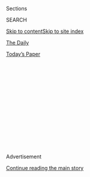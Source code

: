 <div id="app">

<div>

<div>

<div>

<div class="NYTAppHideMasthead css-1q2w90k e1suatyy0">

<div class="section css-ui9rw0 e1suatyy2">

<div class="css-eph4ug er09x8g0">

<div class="css-6n7j50">

</div>

<span class="css-1dv1kvn">Sections</span>

<div class="css-10488qs">

<span class="css-1dv1kvn">SEARCH</span>

</div>

[Skip to content](#site-content)[Skip to site index](#site-index)

</div>

<div id="masthead-section-label" class="css-1wr3we4 eaxe0e00">

[The
Daily](https://www.nytimes3xbfgragh.onion/podcasts/the-daily)

</div>

<div class="css-10698na e1huz5gh0">

</div>

</div>

<div id="masthead-bar-one" class="section hasLinks css-15hmgas e1csuq9d3">

<div class="css-uqyvli e1csuq9d0">

</div>

<div class="css-1uqjmks e1csuq9d1">

</div>

<div class="css-9e9ivx">

[](https://myaccount.nytimes3xbfgragh.onion/auth/login?response_type=cookie&client_id=vi)

</div>

<div class="css-1bvtpon e1csuq9d2">

[Today’s
Paper](https://www.nytimes3xbfgragh.onion/section/todayspaper)

</div>

</div>

</div>

</div>

<div data-aria-hidden="false">

<div id="site-content" data-role="main">

<div>

<div class="css-1aor85t" style="opacity:0.000000001;z-index:-1;visibility:hidden">

<div class="css-1hqnpie">

<div class="css-epjblv">

<span class="css-17xtcya">[The
Daily](/podcasts/the-daily)</span><span class="css-x15j1o">|</span><span class="css-fwqvlz">The
Mistakes New York
Made</span>

</div>

<div class="css-k008qs">

<div class="css-1iwv8en">

<span class="css-18z7m18"></span>

<div>

</div>

</div>

<span class="css-1n6z4y">https://nyti.ms/32ZNeK2</span>

<div class="css-1705lsu">

<div class="css-4xjgmj">

<div class="css-4skfbu" data-role="toolbar" data-aria-label="Social Media Share buttons, Save button, and Comments Panel with current comment count" data-testid="share-tools">

  - 
  - 
  - 
  - 
    
    <div class="css-6n7j50">
    
    </div>

  - 
  - 

</div>

</div>

</div>

</div>

</div>

</div>

<div id="NYT_TOP_BANNER_REGION" class="css-13pd83m">

</div>

<div id="top-wrapper" class="css-1sy8kpn">

<div id="top-slug" class="css-l9onyx">

Advertisement

</div>

[Continue reading the main
story](#after-top)

<div class="ad top-wrapper" style="text-align:center;height:100%;display:block;min-height:250px">

<div id="top" class="place-ad" data-position="top" data-size-key="top">

</div>

</div>

<div id="after-top">

</div>

</div>

<div>

<div class="css-1g7y0i5 e1drnplw0">

<div class="css-1ceswkc e1drnplw1">

</div>

<div class="css-f2fzwx e1drnplw2">

<div data-aria-labelledby="modal-title" data-role="region">

<div id="modal-title" class="css-mln36k">

transcript

</div>

<div class="css-pbq7ev">

</div>

<span>Back to The
Daily</span>

<div class="css-f6lhej">

<div class="css-1ialerq">

<div class="css-1701swk">

bars

</div>

<div>

<div class="css-1t7yl1y">

0:00/33:28

</div>

<div class="css-og85jy">

\-33:28

</div>

</div>

</div>

</div>

<div class="css-15fbio0">

<div class="css-1p4nyns">

transcript

## The Mistakes New York Made

### Hosted by Michael Barbaro, produced by Neena Pathak, Austin Mitchell and Andy Mills, and edited by Lisa Chow and Lisa Tobin

#### An investigation into hospitals during the peak of the city’s coronavirus outbreak exposed significant disparities in health care.

Monday, July 27th, 2020

</div>

  - michael barbaro  
    From The New York Times, I’m Michael Barbaro. This is “The Daily.”

  - \[music\]  
    Today: A Times investigation finds that surviving the coronavirus in
    New York had a lot to do with which hospital a person went to. My
    colleague, investigative reporter Brian Rosenthal, on inequality and
    the pandemic. It’s Monday, July 27.

  - archived recording (andrew cuomo)  
    Thank you for being here today. This is an amazing accomplishment.
    
    Strategy, plan of action all along. Step one: flatten the curve.
    Step two: increase hospital capacity.
    
    That’s what this is all about — not overwhelming hospital capacity
    and, at the same time, increasing the hospital capacity that we
    have. So if it does exceed those numbers, which it will in most
    probability, that we have the additional capacity to deal with it.

michael barbaro

Brian, you have been part of a team investigating how the coronavirus
was handled in New York City. And I’m curious why you undertook this
project. My sense is that New York has done a fairly solid job
flattening the curve over the past few months. So what was your aim?

brian rosenthal

So New York was clearly the first big hotspot for the coronavirus in the
United States. And yes, we did succeed in flattening the curve. But we
also experienced a lot of tragedy along the way. A lot of death and a
lot of heartbreak. And now that the rest of the country is going through
different surges in the virus and different versions of what we went
through in March and April, I think it’s really important to look at the
experience in New York — the successes that we’ve had, but also the
mistakes that were made. And if you look at what happened in hospitals
in New York in a real close way, you’ll see that there were a lot of
mistakes. And as a result, people died.

michael barbaro

And where does that story start in your reporting?

brian rosenthal

When the pandemic began in New York, a team of us on the metro desk
really were trying to follow what was happening. And we realized very
quickly that there was no one story about how this was playing out in
hospitals, because there are 47 different hospitals in New York City.
And each one was having its own experience. So a team of us divided
them. Some of us took the public hospitals. Some of us took more of the
private hospitals. And we started calling doctors, nurses, physician
assistants, all kinds of workers in each of those hospitals.

michael barbaro

And Brian, why does that distinction matter, public and private?

brian rosenthal

Well, the public hospitals are the hospitals that are run by the
government. And they cater mostly to residents who have Medicaid or
Medicare, or don’t have any insurance at all. And the private hospitals
are kind of the more elite institutions that we might be familiar with —
Mount Sinai, N.Y.U. Langone, Columbia, Cornell. And they cater mostly to
wealthier residents with health insurance through their employer or
purchased privately.

michael barbaro

And after you talked to doctors and nurses and staff from all these
different hospitals, both the public and the private, what did you
learn?

brian rosenthal

We found significant differences between the level of care available at
these wealthy private hospitals, mostly in Manhattan, and the public
hospitals and small independent hospitals scattered throughout the other
boroughs. There were differences in basically everything once you walk
in the door.

But the biggest differences were in staffing — the level of nurses and
doctors and other types of staff that were available on a per patient
basis, as well as the equipment that was available. The age of the
equipment, the type of the equipment, and access to drug trials and
experimental treatments and advanced treatments that cost a lot of money
and may not necessarily always work, but give the patients a fighting
chance. Those are available much more in the private hospitals than the
public hospitals.

michael barbaro

Tell me about the staffing ratios.

\[music\]

brian rosenthal

Yeah, so the staffing ratio is very important in whether patients live
or die. Research has shown that. And there are some best practices that
have been established through the years.

If you look at an emergency room, for example, the best practice is that
there should be four patients for every one nurse. So that way, the
nurse is not having too many patients that they are trying to monitor.
And we were able to collect numbers showing the ratios in emergency
rooms at private hospitals versus public hospitals. And you could see
that the ratio is increased at every hospital. But at the private
hospitals, while the ratio went up to one nurse for six or seven
patients, it went up at the public hospitals to one nurse for 10 or 15
or even 20 patients.

michael barbaro

So about twice.

brian rosenthal

Yeah, and in the I.C.U.s, the general ratio is, because the patients are
so severe, it’s two patients for every nurse. And again, those ratios
got stretched at every hospital in the city, but in private hospitals,
it would be stretched to three or four patients for every nurse. And in
the public hospitals, it was getting stretched to seven, eight, nine
patients for every nurse, which was obviously very dangerous.

michael barbaro

And what did the staff you talked to say were the consequences in some
of these public hospitals? What did that translate into during the
pandemic?

brian rosenthal

It meant that doctors and nurses have less time to spend with each
patient in public hospitals to see how they were doing, to talk with
them, to run tests, and, perhaps most importantly, just to monitor them.
Almost all of them were on ventilators and really needed to be
constantly monitored. One of the things that we’ve learned with the
coronavirus is that patients can detoriate very quickly. They can seem
like they’re doing fine one minute, and the next minute, they could be
going into cardiac arrest. And at the understaffed public hospitals, we
even heard some cases of patients waking up from medically induced
comas, finding that there were no nurses around, and in their confusion,
actually removing their life supports and dying.

michael barbaro

Wow.

brian rosenthal

It was something that was a pattern, so much of a pattern that at
Elmhurst Hospital — that overwhelmed hospital that received a lot of
attention — this happens so often where somebody woke up, confused and
removed their life support because they needed to go to the bathroom.
And they collapsed and they were discovered either in the bathroom or
near the bathroom. Some of the doctors there actually developed a name
for it. They called them “bathroom codes.” And in those cases, the
patients were discovered, you know, half an hour later, 45 minutes later
by doctors and nurses who were devastated, because if there had been
staff there monitoring them, they would have been cared for.

michael barbaro

But instead, a nurse was doing the rounds for 15 or 20 other patients.

brian rosenthal

That’s right. In every case that we heard about — at least four cases at
Elmhurt Hospital — the patients died.

michael barbaro

Mm-hmm. How else do the people you talk to in these hospitals tell you
that staffing impacted mortality?

brian rosenthal

Well, another example is something called “proning,” which is quite
simply flipping a patient on their stomach. And it was something that
very quickly, during the pandemic, doctors realized that if they did —
if they flipped patients on their stomach — it would help the patient
breathe and could be a useful tool in helping them recover. And so that
was something that was used a lot in New York in private hospitals, but
unfortunately, in public hospitals, there was not the staffing available
to do it.

michael barbaro

Why?

brian rosenthal

Well, it turns out that proning — just flipping someone on their stomach
— can actually be quite complicated if they have a bunch of I.V. lines
and tubes running through them. And it can require five or six people to
coordinate all the movements and make sure those lines are still running
while flipping the patient. So it seems very simple. And the doctors
knew that it would help. But in some of those public hospitals, they
were not able to do it because they did not have the staff available.

michael barbaro

Mm-hmm.

brian rosenthal

One doctor at a small independent hospital told us that out of 10 of the
deaths that he witnessed, he thought two or three of the patients could
have been saved.

michael barbaro

If there had been better staffing.

brian rosenthal

Yeah, if the hospital had the resources of a private hospital.

michael barbaro

Wow. I mean, that’s 20 to 30 percent

brian rosenthal

Yeah, I mean, it translates to thousands of people. And we actually
looked at the mortality rates at most of the 47 hospitals in the city.
And in some cases, the mortality rate was three times higher in the
public hospitals in the lower income areas. Some of that mortality
difference could be explained by differences in patient populations —
you know, underlying health conditions of the patients. But the experts
and the doctors that we talked to said that the quality of care was
definitely a factor in those differences.

michael barbaro

Brian, as horrible as everything you’re describing is, it feels like
there’s a pretty logical solution to it. Which is taking Covid-19
patients from these overburdened, understaffed public hospitals, and
transferring them to the less burdened, better staffed private
hospitals.

brian rosenthal

You’d think that, yes. And Governor Cuomo even said at the peak of the
pandemic that that was going to happen.

  - archived recording (andrew cuomo)  
    How many beds would you need at the apex? Between 70 and 110,000.
    Right now, we have 53,000 statewide. We have only 36,000 downstate.
    Every hospital by mandate has to add a 50 percent increase. And they
    have all done that. We’re setting up extra facilities, which —

michael barbaro

But in the end, it didn’t. And why not? Like, what prevents a patient at
Elmhurst Hospital in Queens from being transferred to N.Y.U. Langone,
which happens to be on the east side of Manhattan. It’s not that far.

brian rosenthal

Well, Elmhurst is a public hospital. And for decades, they have not
really transferred patients to N.Y.U. Langone. They’ve transferred
patients to other hospitals within the public system, but they just
don’t really work together with the private system.

michael barbaro

So there’s no infrastructure set up to make such transfers. And
therefore, they’re unlikely to happen.

brian rosenthal

Well, nothing physically prevents a patient from being transferred. But
first of all, the hospital, Elmhurst, may not want to transfer the
patient because there is revenue attached to every patient. Even a
public hospital cares about maximizing its revenue. So the doctor and
the nurse inside the hospital may want very much to transfer a patient
to Langone, but the administrator, the C.E.O. of the hospital, might not
want to do that for financial reasons. So there was a problem on that
end.

And then there’s a problem on the other end, because N.Y.U. Langone is a
private hospital. And it wants to treat patients with private health
insurance because that’s going to bring the biggest profit. And the
patient coming from Elmhurst, the public hospital, is going to be a
patient without private health insurance. So it’s not a patient that
N.Y.U. Langone really wants, anyway. So on both ends, Elmhurst may not
want to transfer the patient, and N.Y.U. Langone might not want to take
the patient.

michael barbaro

So the incentives are not there for this very simple fix to work.

brian rosenthal

That’s right. Because the incentive is profit.

michael barbaro

So at the end of the day, were there any transfers between the public
and private hospitals? Any meaningful number of transfers?

brian rosenthal

There were less than 50 —

michael barbaro

Wow.

brian rosenthal

— during the whole course of the pandemic, thousands of people in
hospitals. There were less than 50 transfers from public hospitals to
private hospitals.

michael barbaro

That is a genuinely shocking number.

brian rosenthal

Yeah, and again, the transfers were wanted by the doctors and the
nurses. But they didn’t end up happening.

michael barbaro

I’m very rarely shocked.

brian rosenthal

Yeah. So that brings us to the other possible solution, which New York
explored and actually put a lot of money into, which was the overflow
hospitals — makeshift hospitals set up around the city that could take
patients from these overburdened hospitals. But it turns out those
didn’t work either.

\[music\]

michael barbaro

We’ll be right back.

  - archived recording 1  
    Now as we all know, New York is the national epicenter of the
    coronavirus crisis. Now it is all hands on deck there.

  - archived recording  
    And the death toll in New York City from the Covid-19 pandemic has
    climbed to 450, with 26,000 testing positive so far. This is the
    Naval ship Comfort due to arrive in the area on Monday from
    Virginia. And a field hospital —

michael barbaro

Brian, I remember these overflow hospitals really well.

  - archived recording (andrew cuomo)  
    What we’re doing here at the Javits Center is constructing four
    emergency hospitals.

michael barbaro

I remember Governor Cuomo walking through the Javits Center, this huge
convention center —

  - archived recording (andrew cuomo)  
    This was never an anticipated use. But you do what you have to do.
    That’s the New York way. That’s the American way.

michael barbaro

— on the west side of Manhattan, kind of showing off the hundreds of
beds. I remember there being little flowers on the sides of the tables
next to the cots. And I know these were set up in each borough. So what
happened that meant that they didn’t actually do their job?

brian rosenthal

Well, let’s take the example of the Billie Jean King Tennis Center.

  - archived recording  
    Part of the Billie Jean King National Tennis Center right now is
    being converted into a temporary hospital.

brian rosenthal

It’s one of the biggest tennis centers in the world. It’s where the U.S.
Open is held.

  - archived recording  
    Some patients from nearby Elmhurst Hospital are expected to be
    transferred to the National Tennis Center Hospital.

brian rosenthal

It was going to have 470 beds and hundreds of employees that were going
to be available to take patients, specifically from Elmhurst and Queens.

  - archived recording  
    This place will be a lifesaving place. It’s going to help take the
    pressure off Elmhurst.

brian rosenthal

It was supposed to be a crucial facility. But the first problem that it
had was bureaucracy. There were paperwork requirements. There were all
kinds of orientations that the doctors needed to do, training on the
computer systems, training on the type of equipment that was going to be
there and the paperwork that had to be filled out. And you had doctors
in the middle of the peak of the pandemic, when people were dying,
spending time doing things that had nothing to do with patient care.

Another problem was that the hospital was suffering from a bit of an
identity crisis about which types of patients it was going to treat and
at different points of time, even within the week that it was being set
up.

  - archived recording  
    As of this morning, the complex was not likely to include Covid-19
    patients. The U.S. Open is —

brian rosenthal

City officials were changing their mind about that question.

  - archived recording  
    This facility will be able to take people from Elmhurst, other
    coronavirus patients, bring them over here, relieve some of that
    pressure immediately.

brian rosenthal

And they were conveying different directives to other hospitals about
which types of patients they should be transferring to the Billie Jean
King Tennis Center. And they ended up crafting a series of rules that
were very restrictive about the types of patients that could go to
Billie Jean King. There were over 25 different exclusionary criteria,
which is basically disqualifying conditions that if the patient has,
they can’t go to Billie Jean King. And one of them was just the fact
that the patient had a fever, which is a hallmark symptom of the
coronavirus.

But at the same time, there were also a series of rules about the types
of patients that they would not see because they were not severe enough.
They were patients that were quarantining with the virus in hotels, and,
in some cases, ended up dying in those hotels. And when employees at
Billie Jean King asked why they couldn’t see and care for those
patients, they were told that those patients aren’t severe enough to be
at Billie Jean King. So they couldn’t see the really severe patients.
They also couldn’t see the patients that were not severe. And as a
result, they didn’t end up treating much of anybody.

michael barbaro

Hm. So did they see any patients?

brian rosenthal

Well, hold on, because there’s another problem, and it relates to
ambulances. So in the peak of the pandemic, if you were at your house
and you called 911, the ambulance that arrived could not take you to
Billie Jean King directly.

michael barbaro

Why not?

brian rosenthal

Well, the city had decided that ambulances would have to first take
patients to a hospital, even if they’re overburdened. And that hospital
would triage the patient and then figure out where to send them. So
Billie Jean King was really only taking transfers from other hospitals.
But even the transferring process was blocked by ambulance regulations.
Because there were situations where hospitals wanted to transfer
patients, but there was no ambulance available to transfer them. And
Billie Jean King had its own ambulances on site that could have gone to
the hospital and picked up the patient. But the regular hospitals had
exclusivity agreements with ambulance companies that said that nobody
could pick up their patients. They could only send patients out in their
own ambulances with these companies.

michael barbaro

And so that patient is just going to stay at Elmhurst and not get
transferred to Billie Jean King.

brian rosenthal

Until an ambulance from that company with the exclusive agreement is
available, yes. And that happened, so patients had to wait.

michael barbaro

OK, so back to that question. In the end, how many patients made it into
this Billie Jean King overflow hospital?

brian rosenthal

79\.

michael barbaro

Geez.

brian rosenthal

That’s 79 throughout the course of the month that the Billie Jean King
Center was open. At any one time, there were maybe 20 or 30 patients
there.

michael barbaro

So what were all the staff, the nurses, the doctors at Billie Jean King
Field Hospital, overflow hospital, what were they doing?

brian rosenthal

Well, in many cases, nothing. You know, I want to be clear, because the
doctors and nurses and other staffers that came to work at Billie Jean
King, they came, in many cases, from around the country. They were
experienced medical professionals. And they really wanted to help. And
they were extremely well paid as well. They were paid, the doctors in
many cases, over $600 an hour.

michael barbaro

Wow.

brian rosenthal

So they showed up to work ready to help, eager to help, but no patients
came in the door. So I talked to some of them that said that in the peak
of the pandemic, they were just sitting around on their phone all day.
One of the workers at Billie Jean King who I talked with, who is a nurse
practitioner who came up from Baltimore, she said, “I basically got paid
$2,000 a day to sit on my phone and look at Facebook. We all felt
guilty. I felt really ashamed, to be honest.”

michael barbaro

Right, because like you said, they came to serve the public in New York.
In particular, a public that was trying to get into overburdened public
hospitals, and here they are, not able to do that because of exclusive
ambulance agreements and kind of bureaucratic nonsense.

brian rosenthal

That’s right, yeah. The facility ended up closing in early May after the
peak of the pandemic. There was really no need for it. And ultimately,
for its work in treating 79 patients, so far the city has paid the
contractor about $52 million. But the bill is actually still coming in.
The total bill might actually be over $100 million.

michael barbaro

Brian, whenever we talk about inequality, it can feel like a very
out-of-reach set of solutions, right? Because almost by definition, it
is systemic deeply rooted issues. But in the case of hospitals in New
York, the solutions felt very practical and very simple, as you have
laid them out. You know, cancel those exclusive ambulance agreements.
Transfer patients from public to private hospitals. They all seemed
quite within reach.

brian rosenthal

Yeah, I think that’s right. And I think it’s also important to note that
even while the pandemic was going on, there were plenty of doctors and
other hospital workers who noticed these inequalities and were trying to
fix them. We talked with a number of doctors that actually rotated
between working in the private hospitals and working in the public
hospitals, and were trying to raise alarms, and even hospitals within
the private networks trying to push their bosses to do more to address
inequalities. But the reality was by that point, the inequalities were
so ingrained into the hospital system that there wasn’t a whole lot that
they could do.

I think the story of what happened in hospitals in New York, in the
height of the coronavirus pandemic, is really a story about officials
and hospital executives and bureaucrats who accepted these inequalities
in the system long ago, and have obviously known about inequalities for
decades, but chose not to address them and found that they got exposed
in this pandemic.

michael barbaro

But of course, in that case, isn’t it the role of government? Isn’t it
the role of the mayor of New York City, the governor of New York, to not
accept those kinds of inequalities, and to do everything in their power
to slice through that kind of complacency in the midst of a public
health crisis?

brian rosenthal

Yeah, and I think if you talk to the governor or the mayor, if you had
them sitting here, they would say that they did as much as they could.
And they did certainly spend a lot of money setting up field hospitals
to help and set up a system to help with transfers.

But one thing that I think is very telling is when I called the
governor’s office to ask why more patients were not transferred from
overburdened hospitals to private hospitals that had open beds, the
governor’s office said that they accommodated every transfer that was
requested by the hospitals. And they felt like that was their job. So
they handled each request, but they were not willing to force hospitals
to transfer. They were not willing to take that more fundamental step in
changing the government’s role. And I think it’s because they themselves
kind of accepted the reality as it was, that there were going to be
inequalities between different types of hospitals and different types of
patients.

michael barbaro

Right, to say that they processed every request they got for transfers
is to say, like, I caught a couple of the raindrops in this giant storm,
but what about that flood down the street?

brian rosenthal

Right, it’s not addressing the more fundamental problem.

michael barbaro

Brian, at the start of our conversation, you mentioned that peak
hospitalizations are now occurring throughout much of the rest of the
country. It’s subsided in New York, but it’s now happening in Texas.
It’s happening in Florida. It’s happening in Arizona.

brian rosenthal

Yes.

michael barbaro

I know that your investigation was into the hospitals in New York. But
do we expect that what you saw in New York — these inequities, these
private-public hospital disparities — that they are likely to play out
across the rest of the country?

brian rosenthal

There will definitely be disparities in every city in America. I think
the question is whether other cities have learned from New York and are
going to be willing to put in place systems and policies that can help
balance out those inequalities in a more real way than we saw in New
York. And I think that’s still to be determined.

michael barbaro

Brian, thank you very much. We appreciate it.

brian rosenthal

Thank you.

\[music\]

michael barbaro

On Sunday, The Times reported that the total number of infections in
Florida has now surpassed that of New York, making the state the new
epicenter of the pandemic. Florida has nearly 424,000 reported cases,
compared with about 415,000 cases in New York. We’ll be right back.

Here’s what else you need to know today.

The Times reports that the presence of federal agents in Portland
galvanized thousands of people to join protests across the country over
the weekend, reviving nationwide protests that had largely dissipated.

  - archived recording  
    Black lives matter\! \[CAR HONKING\] Black lives matter\! \[CAR
    HONKING\]

michael barbaro

One of the most intense protests was in Seattle, where a demonstration
against police brutality turned violent, after some protesters lit a
detention center on fire, smashed windows and damaged a police building.

In response, police declared the protest a riot, fired flash grenades,
unleashed pepper spray and rushed into crowds, knocking people to the
ground.

That’s it for “The Daily.” I’m Michael Barbaro. See you
tomorrow.

</div>

</div>

</div>

</div>

<div style="position:absolute;width:0;height:0;visibility:hidden;display:none">

</div>

<div style="width:100%">

<div class="css-18qqsen e1eullfg0" style="background-image:url(https://static01.graylady3jvrrxbe.onion/images/2017/01/29/podcasts/the-daily-album-art/the-daily-album-art-videoFifteenBySeven2610-v4.jpg)">

<div class="css-1hmsypo e1eullfg2">

<div class="css-131hid3 e1eullfg3">

<div class="css-1uhi299 e1eullfg1">

</div>

<div class="css-1tloyb6">

<div class="css-1kltdsh ehra6vc0">

[<span class="css-1f76qa2">![The Daily
logo](https://static01.graylady3jvrrxbe.onion/images/2017/01/29/podcasts/the-daily-album-art/the-daily-album-art-square320-v4.png)<span>The
Daily</span></span>](https://www.nytimes3xbfgragh.onion/column/the-daily)<span class="css-1lhttlg ehra6vc1"><span class="css-sj5ozi ehra6vc2">Subscribe:</span></span>

  - [Apple Podcasts](https://itunes.apple.com/us/podcast/id1200361736)
  - [Google
    Podcasts](https://www.google.com/podcasts?feed=aHR0cHM6Ly9yc3MuYXJ0MTkuY29tL3RoZS1kYWlseQ%3D%3D)

</div>

</div>

<div class="css-1r0dpua e1eullfg4">

<div class="css-1gu519p edye5kn0">

<div>

# The Mistakes New York Made

## An investigation into hospitals during the peak of the city’s coronavirus outbreak exposed significant disparities in health care.

</div>

<span class="css-lsnb14 edye5kn4">Hosted by Michael Barbaro, produced by
Neena Pathak, Austin Mitchell and Andy Mills, and edited by Lisa Chow
and Lisa Tobin</span>

<div class="css-1vd84sn">

<span class="css-16bt4xd">Transcript</span>

</div>

</div>

<div class="css-1g7y0i5 e1drnplw0">

<div class="css-1ceswkc e1drnplw1">

</div>

<div class="css-f2fzwx e1drnplw2">

<div data-aria-labelledby="modal-title" data-role="region">

<div id="modal-title" class="css-mln36k">

transcript

</div>

<div class="css-pbq7ev">

</div>

<span>Back to The
Daily</span>

<div class="css-f6lhej">

<div class="css-1ialerq">

<div class="css-1701swk">

bars

</div>

<div>

<div class="css-1t7yl1y">

0:00/33:28

</div>

<div class="css-og85jy">

\-0:00

</div>

</div>

</div>

</div>

<div class="css-15fbio0">

<div class="css-1p4nyns">

transcript

## The Mistakes New York Made

### Hosted by Michael Barbaro, produced by Neena Pathak, Austin Mitchell and Andy Mills, and edited by Lisa Chow and Lisa Tobin

#### An investigation into hospitals during the peak of the city’s coronavirus outbreak exposed significant disparities in health care.

Monday, July 27th, 2020

</div>

  - michael barbaro  
    From The New York Times, I’m Michael Barbaro. This is “The Daily.”

  - \[music\]  
    Today: A Times investigation finds that surviving the coronavirus in
    New York had a lot to do with which hospital a person went to. My
    colleague, investigative reporter Brian Rosenthal, on inequality and
    the pandemic. It’s Monday, July 27.

  - archived recording (andrew cuomo)  
    Thank you for being here today. This is an amazing accomplishment.
    
    Strategy, plan of action all along. Step one: flatten the curve.
    Step two: increase hospital capacity.
    
    That’s what this is all about — not overwhelming hospital capacity
    and, at the same time, increasing the hospital capacity that we
    have. So if it does exceed those numbers, which it will in most
    probability, that we have the additional capacity to deal with it.

michael barbaro

Brian, you have been part of a team investigating how the coronavirus
was handled in New York City. And I’m curious why you undertook this
project. My sense is that New York has done a fairly solid job
flattening the curve over the past few months. So what was your aim?

brian rosenthal

So New York was clearly the first big hotspot for the coronavirus in the
United States. And yes, we did succeed in flattening the curve. But we
also experienced a lot of tragedy along the way. A lot of death and a
lot of heartbreak. And now that the rest of the country is going through
different surges in the virus and different versions of what we went
through in March and April, I think it’s really important to look at the
experience in New York — the successes that we’ve had, but also the
mistakes that were made. And if you look at what happened in hospitals
in New York in a real close way, you’ll see that there were a lot of
mistakes. And as a result, people died.

michael barbaro

And where does that story start in your reporting?

brian rosenthal

When the pandemic began in New York, a team of us on the metro desk
really were trying to follow what was happening. And we realized very
quickly that there was no one story about how this was playing out in
hospitals, because there are 47 different hospitals in New York City.
And each one was having its own experience. So a team of us divided
them. Some of us took the public hospitals. Some of us took more of the
private hospitals. And we started calling doctors, nurses, physician
assistants, all kinds of workers in each of those hospitals.

michael barbaro

And Brian, why does that distinction matter, public and private?

brian rosenthal

Well, the public hospitals are the hospitals that are run by the
government. And they cater mostly to residents who have Medicaid or
Medicare, or don’t have any insurance at all. And the private hospitals
are kind of the more elite institutions that we might be familiar with —
Mount Sinai, N.Y.U. Langone, Columbia, Cornell. And they cater mostly to
wealthier residents with health insurance through their employer or
purchased privately.

michael barbaro

And after you talked to doctors and nurses and staff from all these
different hospitals, both the public and the private, what did you
learn?

brian rosenthal

We found significant differences between the level of care available at
these wealthy private hospitals, mostly in Manhattan, and the public
hospitals and small independent hospitals scattered throughout the other
boroughs. There were differences in basically everything once you walk
in the door.

But the biggest differences were in staffing — the level of nurses and
doctors and other types of staff that were available on a per patient
basis, as well as the equipment that was available. The age of the
equipment, the type of the equipment, and access to drug trials and
experimental treatments and advanced treatments that cost a lot of money
and may not necessarily always work, but give the patients a fighting
chance. Those are available much more in the private hospitals than the
public hospitals.

michael barbaro

Tell me about the staffing ratios.

\[music\]

brian rosenthal

Yeah, so the staffing ratio is very important in whether patients live
or die. Research has shown that. And there are some best practices that
have been established through the years.

If you look at an emergency room, for example, the best practice is that
there should be four patients for every one nurse. So that way, the
nurse is not having too many patients that they are trying to monitor.
And we were able to collect numbers showing the ratios in emergency
rooms at private hospitals versus public hospitals. And you could see
that the ratio is increased at every hospital. But at the private
hospitals, while the ratio went up to one nurse for six or seven
patients, it went up at the public hospitals to one nurse for 10 or 15
or even 20 patients.

michael barbaro

So about twice.

brian rosenthal

Yeah, and in the I.C.U.s, the general ratio is, because the patients are
so severe, it’s two patients for every nurse. And again, those ratios
got stretched at every hospital in the city, but in private hospitals,
it would be stretched to three or four patients for every nurse. And in
the public hospitals, it was getting stretched to seven, eight, nine
patients for every nurse, which was obviously very dangerous.

michael barbaro

And what did the staff you talked to say were the consequences in some
of these public hospitals? What did that translate into during the
pandemic?

brian rosenthal

It meant that doctors and nurses have less time to spend with each
patient in public hospitals to see how they were doing, to talk with
them, to run tests, and, perhaps most importantly, just to monitor them.
Almost all of them were on ventilators and really needed to be
constantly monitored. One of the things that we’ve learned with the
coronavirus is that patients can detoriate very quickly. They can seem
like they’re doing fine one minute, and the next minute, they could be
going into cardiac arrest. And at the understaffed public hospitals, we
even heard some cases of patients waking up from medically induced
comas, finding that there were no nurses around, and in their confusion,
actually removing their life supports and dying.

michael barbaro

Wow.

brian rosenthal

It was something that was a pattern, so much of a pattern that at
Elmhurst Hospital — that overwhelmed hospital that received a lot of
attention — this happens so often where somebody woke up, confused and
removed their life support because they needed to go to the bathroom.
And they collapsed and they were discovered either in the bathroom or
near the bathroom. Some of the doctors there actually developed a name
for it. They called them “bathroom codes.” And in those cases, the
patients were discovered, you know, half an hour later, 45 minutes later
by doctors and nurses who were devastated, because if there had been
staff there monitoring them, they would have been cared for.

michael barbaro

But instead, a nurse was doing the rounds for 15 or 20 other patients.

brian rosenthal

That’s right. In every case that we heard about — at least four cases at
Elmhurt Hospital — the patients died.

michael barbaro

Mm-hmm. How else do the people you talk to in these hospitals tell you
that staffing impacted mortality?

brian rosenthal

Well, another example is something called “proning,” which is quite
simply flipping a patient on their stomach. And it was something that
very quickly, during the pandemic, doctors realized that if they did —
if they flipped patients on their stomach — it would help the patient
breathe and could be a useful tool in helping them recover. And so that
was something that was used a lot in New York in private hospitals, but
unfortunately, in public hospitals, there was not the staffing available
to do it.

michael barbaro

Why?

brian rosenthal

Well, it turns out that proning — just flipping someone on their stomach
— can actually be quite complicated if they have a bunch of I.V. lines
and tubes running through them. And it can require five or six people to
coordinate all the movements and make sure those lines are still running
while flipping the patient. So it seems very simple. And the doctors
knew that it would help. But in some of those public hospitals, they
were not able to do it because they did not have the staff available.

michael barbaro

Mm-hmm.

brian rosenthal

One doctor at a small independent hospital told us that out of 10 of the
deaths that he witnessed, he thought two or three of the patients could
have been saved.

michael barbaro

If there had been better staffing.

brian rosenthal

Yeah, if the hospital had the resources of a private hospital.

michael barbaro

Wow. I mean, that’s 20 to 30 percent

brian rosenthal

Yeah, I mean, it translates to thousands of people. And we actually
looked at the mortality rates at most of the 47 hospitals in the city.
And in some cases, the mortality rate was three times higher in the
public hospitals in the lower income areas. Some of that mortality
difference could be explained by differences in patient populations —
you know, underlying health conditions of the patients. But the experts
and the doctors that we talked to said that the quality of care was
definitely a factor in those differences.

michael barbaro

Brian, as horrible as everything you’re describing is, it feels like
there’s a pretty logical solution to it. Which is taking Covid-19
patients from these overburdened, understaffed public hospitals, and
transferring them to the less burdened, better staffed private
hospitals.

brian rosenthal

You’d think that, yes. And Governor Cuomo even said at the peak of the
pandemic that that was going to happen.

  - archived recording (andrew cuomo)  
    How many beds would you need at the apex? Between 70 and 110,000.
    Right now, we have 53,000 statewide. We have only 36,000 downstate.
    Every hospital by mandate has to add a 50 percent increase. And they
    have all done that. We’re setting up extra facilities, which —

michael barbaro

But in the end, it didn’t. And why not? Like, what prevents a patient at
Elmhurst Hospital in Queens from being transferred to N.Y.U. Langone,
which happens to be on the east side of Manhattan. It’s not that far.

brian rosenthal

Well, Elmhurst is a public hospital. And for decades, they have not
really transferred patients to N.Y.U. Langone. They’ve transferred
patients to other hospitals within the public system, but they just
don’t really work together with the private system.

michael barbaro

So there’s no infrastructure set up to make such transfers. And
therefore, they’re unlikely to happen.

brian rosenthal

Well, nothing physically prevents a patient from being transferred. But
first of all, the hospital, Elmhurst, may not want to transfer the
patient because there is revenue attached to every patient. Even a
public hospital cares about maximizing its revenue. So the doctor and
the nurse inside the hospital may want very much to transfer a patient
to Langone, but the administrator, the C.E.O. of the hospital, might not
want to do that for financial reasons. So there was a problem on that
end.

And then there’s a problem on the other end, because N.Y.U. Langone is a
private hospital. And it wants to treat patients with private health
insurance because that’s going to bring the biggest profit. And the
patient coming from Elmhurst, the public hospital, is going to be a
patient without private health insurance. So it’s not a patient that
N.Y.U. Langone really wants, anyway. So on both ends, Elmhurst may not
want to transfer the patient, and N.Y.U. Langone might not want to take
the patient.

michael barbaro

So the incentives are not there for this very simple fix to work.

brian rosenthal

That’s right. Because the incentive is profit.

michael barbaro

So at the end of the day, were there any transfers between the public
and private hospitals? Any meaningful number of transfers?

brian rosenthal

There were less than 50 —

michael barbaro

Wow.

brian rosenthal

— during the whole course of the pandemic, thousands of people in
hospitals. There were less than 50 transfers from public hospitals to
private hospitals.

michael barbaro

That is a genuinely shocking number.

brian rosenthal

Yeah, and again, the transfers were wanted by the doctors and the
nurses. But they didn’t end up happening.

michael barbaro

I’m very rarely shocked.

brian rosenthal

Yeah. So that brings us to the other possible solution, which New York
explored and actually put a lot of money into, which was the overflow
hospitals — makeshift hospitals set up around the city that could take
patients from these overburdened hospitals. But it turns out those
didn’t work either.

\[music\]

michael barbaro

We’ll be right back.

  - archived recording 1  
    Now as we all know, New York is the national epicenter of the
    coronavirus crisis. Now it is all hands on deck there.

  - archived recording  
    And the death toll in New York City from the Covid-19 pandemic has
    climbed to 450, with 26,000 testing positive so far. This is the
    Naval ship Comfort due to arrive in the area on Monday from
    Virginia. And a field hospital —

michael barbaro

Brian, I remember these overflow hospitals really well.

  - archived recording (andrew cuomo)  
    What we’re doing here at the Javits Center is constructing four
    emergency hospitals.

michael barbaro

I remember Governor Cuomo walking through the Javits Center, this huge
convention center —

  - archived recording (andrew cuomo)  
    This was never an anticipated use. But you do what you have to do.
    That’s the New York way. That’s the American way.

michael barbaro

— on the west side of Manhattan, kind of showing off the hundreds of
beds. I remember there being little flowers on the sides of the tables
next to the cots. And I know these were set up in each borough. So what
happened that meant that they didn’t actually do their job?

brian rosenthal

Well, let’s take the example of the Billie Jean King Tennis Center.

  - archived recording  
    Part of the Billie Jean King National Tennis Center right now is
    being converted into a temporary hospital.

brian rosenthal

It’s one of the biggest tennis centers in the world. It’s where the U.S.
Open is held.

  - archived recording  
    Some patients from nearby Elmhurst Hospital are expected to be
    transferred to the National Tennis Center Hospital.

brian rosenthal

It was going to have 470 beds and hundreds of employees that were going
to be available to take patients, specifically from Elmhurst and Queens.

  - archived recording  
    This place will be a lifesaving place. It’s going to help take the
    pressure off Elmhurst.

brian rosenthal

It was supposed to be a crucial facility. But the first problem that it
had was bureaucracy. There were paperwork requirements. There were all
kinds of orientations that the doctors needed to do, training on the
computer systems, training on the type of equipment that was going to be
there and the paperwork that had to be filled out. And you had doctors
in the middle of the peak of the pandemic, when people were dying,
spending time doing things that had nothing to do with patient care.

Another problem was that the hospital was suffering from a bit of an
identity crisis about which types of patients it was going to treat and
at different points of time, even within the week that it was being set
up.

  - archived recording  
    As of this morning, the complex was not likely to include Covid-19
    patients. The U.S. Open is —

brian rosenthal

City officials were changing their mind about that question.

  - archived recording  
    This facility will be able to take people from Elmhurst, other
    coronavirus patients, bring them over here, relieve some of that
    pressure immediately.

brian rosenthal

And they were conveying different directives to other hospitals about
which types of patients they should be transferring to the Billie Jean
King Tennis Center. And they ended up crafting a series of rules that
were very restrictive about the types of patients that could go to
Billie Jean King. There were over 25 different exclusionary criteria,
which is basically disqualifying conditions that if the patient has,
they can’t go to Billie Jean King. And one of them was just the fact
that the patient had a fever, which is a hallmark symptom of the
coronavirus.

But at the same time, there were also a series of rules about the types
of patients that they would not see because they were not severe enough.
They were patients that were quarantining with the virus in hotels, and,
in some cases, ended up dying in those hotels. And when employees at
Billie Jean King asked why they couldn’t see and care for those
patients, they were told that those patients aren’t severe enough to be
at Billie Jean King. So they couldn’t see the really severe patients.
They also couldn’t see the patients that were not severe. And as a
result, they didn’t end up treating much of anybody.

michael barbaro

Hm. So did they see any patients?

brian rosenthal

Well, hold on, because there’s another problem, and it relates to
ambulances. So in the peak of the pandemic, if you were at your house
and you called 911, the ambulance that arrived could not take you to
Billie Jean King directly.

michael barbaro

Why not?

brian rosenthal

Well, the city had decided that ambulances would have to first take
patients to a hospital, even if they’re overburdened. And that hospital
would triage the patient and then figure out where to send them. So
Billie Jean King was really only taking transfers from other hospitals.
But even the transferring process was blocked by ambulance regulations.
Because there were situations where hospitals wanted to transfer
patients, but there was no ambulance available to transfer them. And
Billie Jean King had its own ambulances on site that could have gone to
the hospital and picked up the patient. But the regular hospitals had
exclusivity agreements with ambulance companies that said that nobody
could pick up their patients. They could only send patients out in their
own ambulances with these companies.

michael barbaro

And so that patient is just going to stay at Elmhurst and not get
transferred to Billie Jean King.

brian rosenthal

Until an ambulance from that company with the exclusive agreement is
available, yes. And that happened, so patients had to wait.

michael barbaro

OK, so back to that question. In the end, how many patients made it into
this Billie Jean King overflow hospital?

brian rosenthal

79\.

michael barbaro

Geez.

brian rosenthal

That’s 79 throughout the course of the month that the Billie Jean King
Center was open. At any one time, there were maybe 20 or 30 patients
there.

michael barbaro

So what were all the staff, the nurses, the doctors at Billie Jean King
Field Hospital, overflow hospital, what were they doing?

brian rosenthal

Well, in many cases, nothing. You know, I want to be clear, because the
doctors and nurses and other staffers that came to work at Billie Jean
King, they came, in many cases, from around the country. They were
experienced medical professionals. And they really wanted to help. And
they were extremely well paid as well. They were paid, the doctors in
many cases, over $600 an hour.

michael barbaro

Wow.

brian rosenthal

So they showed up to work ready to help, eager to help, but no patients
came in the door. So I talked to some of them that said that in the peak
of the pandemic, they were just sitting around on their phone all day.
One of the workers at Billie Jean King who I talked with, who is a nurse
practitioner who came up from Baltimore, she said, “I basically got paid
$2,000 a day to sit on my phone and look at Facebook. We all felt
guilty. I felt really ashamed, to be honest.”

michael barbaro

Right, because like you said, they came to serve the public in New York.
In particular, a public that was trying to get into overburdened public
hospitals, and here they are, not able to do that because of exclusive
ambulance agreements and kind of bureaucratic nonsense.

brian rosenthal

That’s right, yeah. The facility ended up closing in early May after the
peak of the pandemic. There was really no need for it. And ultimately,
for its work in treating 79 patients, so far the city has paid the
contractor about $52 million. But the bill is actually still coming in.
The total bill might actually be over $100 million.

michael barbaro

Brian, whenever we talk about inequality, it can feel like a very
out-of-reach set of solutions, right? Because almost by definition, it
is systemic deeply rooted issues. But in the case of hospitals in New
York, the solutions felt very practical and very simple, as you have
laid them out. You know, cancel those exclusive ambulance agreements.
Transfer patients from public to private hospitals. They all seemed
quite within reach.

brian rosenthal

Yeah, I think that’s right. And I think it’s also important to note that
even while the pandemic was going on, there were plenty of doctors and
other hospital workers who noticed these inequalities and were trying to
fix them. We talked with a number of doctors that actually rotated
between working in the private hospitals and working in the public
hospitals, and were trying to raise alarms, and even hospitals within
the private networks trying to push their bosses to do more to address
inequalities. But the reality was by that point, the inequalities were
so ingrained into the hospital system that there wasn’t a whole lot that
they could do.

I think the story of what happened in hospitals in New York, in the
height of the coronavirus pandemic, is really a story about officials
and hospital executives and bureaucrats who accepted these inequalities
in the system long ago, and have obviously known about inequalities for
decades, but chose not to address them and found that they got exposed
in this pandemic.

michael barbaro

But of course, in that case, isn’t it the role of government? Isn’t it
the role of the mayor of New York City, the governor of New York, to not
accept those kinds of inequalities, and to do everything in their power
to slice through that kind of complacency in the midst of a public
health crisis?

brian rosenthal

Yeah, and I think if you talk to the governor or the mayor, if you had
them sitting here, they would say that they did as much as they could.
And they did certainly spend a lot of money setting up field hospitals
to help and set up a system to help with transfers.

But one thing that I think is very telling is when I called the
governor’s office to ask why more patients were not transferred from
overburdened hospitals to private hospitals that had open beds, the
governor’s office said that they accommodated every transfer that was
requested by the hospitals. And they felt like that was their job. So
they handled each request, but they were not willing to force hospitals
to transfer. They were not willing to take that more fundamental step in
changing the government’s role. And I think it’s because they themselves
kind of accepted the reality as it was, that there were going to be
inequalities between different types of hospitals and different types of
patients.

michael barbaro

Right, to say that they processed every request they got for transfers
is to say, like, I caught a couple of the raindrops in this giant storm,
but what about that flood down the street?

brian rosenthal

Right, it’s not addressing the more fundamental problem.

michael barbaro

Brian, at the start of our conversation, you mentioned that peak
hospitalizations are now occurring throughout much of the rest of the
country. It’s subsided in New York, but it’s now happening in Texas.
It’s happening in Florida. It’s happening in Arizona.

brian rosenthal

Yes.

michael barbaro

I know that your investigation was into the hospitals in New York. But
do we expect that what you saw in New York — these inequities, these
private-public hospital disparities — that they are likely to play out
across the rest of the country?

brian rosenthal

There will definitely be disparities in every city in America. I think
the question is whether other cities have learned from New York and are
going to be willing to put in place systems and policies that can help
balance out those inequalities in a more real way than we saw in New
York. And I think that’s still to be determined.

michael barbaro

Brian, thank you very much. We appreciate it.

brian rosenthal

Thank you.

\[music\]

michael barbaro

On Sunday, The Times reported that the total number of infections in
Florida has now surpassed that of New York, making the state the new
epicenter of the pandemic. Florida has nearly 424,000 reported cases,
compared with about 415,000 cases in New York. We’ll be right back.

Here’s what else you need to know today.

The Times reports that the presence of federal agents in Portland
galvanized thousands of people to join protests across the country over
the weekend, reviving nationwide protests that had largely dissipated.

  - archived recording  
    Black lives matter\! \[CAR HONKING\] Black lives matter\! \[CAR
    HONKING\]

michael barbaro

One of the most intense protests was in Seattle, where a demonstration
against police brutality turned violent, after some protesters lit a
detention center on fire, smashed windows and damaged a police building.

In response, police declared the protest a riot, fired flash grenades,
unleashed pepper spray and rushed into crowds, knocking people to the
ground.

That’s it for “The Daily.” I’m Michael Barbaro. See you tomorrow.

</div>

</div>

</div>

</div>

</div>

<div class="css-1xgepvx e1eullfg5">

</div>

</div>

</div>

</div>

<div class="css-fnovkn e1gfokfg0">

<span class="css-1ly73wi e1tej78p0">Previous</span>

<div class="css-1s78rjm e1gfokfg1">

<div class="css-uq6cyc e1gfokfg3" data-recirc-bar-item="true">

<div class="css-hoe9xz">

<span class="css-nxkttv">More episodes
of</span><span class="css-19zi9mh">The
Daily</span>

</div>

</div>

<div class="css-uq6cyc e1gfokfg3" data-recirc-bar-item="true">

[![](https://static01.graylady3jvrrxbe.onion/images/2020/07/12/us/politics/31daily/00dc-army-metoo-thumbLarge.jpg)](https://www.nytimes3xbfgragh.onion/2020/07/31/podcasts/the-daily/vanessa-guillen-military-metoo.html?action=click&module=audio-series-bar&region=header&pgtype=Article)

<div class="css-14o8mz7 e1gfokfg2">

</div>

<div class="css-1qq8bvn">

July 31, 2020<span class="css-i5svdo">A \#MeToo Moment in the
Military</span>

</div>

</div>

<div class="css-uq6cyc e1gfokfg3" data-recirc-bar-item="true">

[![](https://static01.graylady3jvrrxbe.onion/images/2020/07/30/reader-center/30daily/merlin_175077825_5ebc931b-baa1-489a-960c-34e4d845e997-thumbLarge.jpg)](https://www.nytimes3xbfgragh.onion/2020/07/30/podcasts/the-daily/congress-facebook-amazon-google-apple.html?action=click&module=audio-series-bar&region=header&pgtype=Article)

<div class="css-14o8mz7 e1gfokfg2">

</div>

<div class="css-1qq8bvn">

July 30, 2020<span class="css-i5svdo">The Big Tech
Hearing</span>

</div>

</div>

<div class="css-uq6cyc e1gfokfg3" data-recirc-bar-item="true">

[![](https://static01.graylady3jvrrxbe.onion/images/2020/07/26/world/29daily/00china-us-clash1-thumbLarge.jpg)](https://www.nytimes3xbfgragh.onion/2020/07/29/podcasts/the-daily/china-trump-foreign-policy.html?action=click&module=audio-series-bar&region=header&pgtype=Article)

<div class="css-14o8mz7 e1gfokfg2">

</div>

<div class="css-1qq8bvn">

July 29, 2020<span>  <span class="css-orcm78">•</span> 
28:40</span><span class="css-i5svdo">Confronting
China</span>

</div>

</div>

<div class="css-uq6cyc e1gfokfg3" data-recirc-bar-item="true">

[![](https://static01.graylady3jvrrxbe.onion/images/2020/07/23/business/28daily/23virus-uiexplain1-thumbLarge.jpg)](https://www.nytimes3xbfgragh.onion/2020/07/28/podcasts/the-daily/unemployment-benefits-coronavirus.html?action=click&module=audio-series-bar&region=header&pgtype=Article)

<div class="css-14o8mz7 e1gfokfg2">

</div>

<div class="css-1qq8bvn">

July 28, 2020<span>  <span class="css-orcm78">•</span> 
26:13</span><span class="css-i5svdo">Why $600 Checks Are Tearing
Republicans
Apart</span>

</div>

</div>

<div class="css-uq6cyc e1gfokfg3" data-recirc-bar-item="true">

[![](https://static01.graylady3jvrrxbe.onion/images/2020/07/27/world/27daily-hospitals/27daily-hospitals-thumbLarge.jpg)](https://www.nytimes3xbfgragh.onion/2020/07/27/podcasts/the-daily/new-york-hospitals-covid.html?action=click&module=audio-series-bar&region=header&pgtype=Article)

<div class="css-14o8mz7 e1gfokfg2">

</div>

<div class="css-1qq8bvn">

July 27, 2020<span>  <span class="css-orcm78">•</span> 
33:28</span><span class="css-i5svdo">The Mistakes New York
Made</span>

</div>

</div>

<div class="css-uq6cyc e1gfokfg3" data-recirc-bar-item="true">

[![](https://static01.graylady3jvrrxbe.onion/images/2020/03/22/magazine/26audm-2/22mag-titleix-thumbLarge.jpg)](https://www.nytimes3xbfgragh.onion/2020/07/26/podcasts/the-daily/the-accusation-the-sunday-read.html?action=click&module=audio-series-bar&region=header&pgtype=Article)

<div class="css-14o8mz7 e1gfokfg2">

</div>

<div class="css-1qq8bvn">

July 26, 2020<span class="css-i5svdo">The Sunday Read: ‘The
Accusation’</span>

</div>

</div>

<div class="css-uq6cyc e1gfokfg3" data-recirc-bar-item="true">

[![](https://static01.graylady3jvrrxbe.onion/images/2020/07/22/sports/24daily/22mlb-previewlede1-thumbLarge.jpg)](https://www.nytimes3xbfgragh.onion/2020/07/24/podcasts/the-daily/mlb-baseball-season-coronavirus.html?action=click&module=audio-series-bar&region=header&pgtype=Article)

<div class="css-14o8mz7 e1gfokfg2">

</div>

<div class="css-1qq8bvn">

July 24, 2020<span>  <span class="css-orcm78">•</span> 
45:34</span><span class="css-i5svdo">The Battle for a Baseball
Season</span>

</div>

</div>

<div class="css-uq6cyc e1gfokfg3" data-recirc-bar-item="true">

[![](https://static01.graylady3jvrrxbe.onion/images/2020/07/22/us/23daily-image/22portland-tactics02-thumbLarge.jpg)](https://www.nytimes3xbfgragh.onion/2020/07/23/podcasts/the-daily/portland-protests.html?action=click&module=audio-series-bar&region=header&pgtype=Article)

<div class="css-14o8mz7 e1gfokfg2">

</div>

<div class="css-1qq8bvn">

July 23, 2020<span>  <span class="css-orcm78">•</span> 
30:04</span><span class="css-i5svdo">The Showdown in
Portland</span>

</div>

</div>

<div class="css-uq6cyc e1gfokfg3" data-recirc-bar-item="true">

[![](https://static01.graylady3jvrrxbe.onion/images/2020/07/12/science/22daily/00virus-schools-reopen01-thumbLarge.jpg)](https://www.nytimes3xbfgragh.onion/2020/07/22/podcasts/the-daily/school-reopenings-coronavirus.html?action=click&module=audio-series-bar&region=header&pgtype=Article)

<div class="css-14o8mz7 e1gfokfg2">

</div>

<div class="css-1qq8bvn">

July 22, 2020<span>  <span class="css-orcm78">•</span> 
27:24</span><span class="css-i5svdo">The Science of School
Reopenings</span>

</div>

</div>

<div class="css-uq6cyc e1gfokfg3" data-recirc-bar-item="true">

[![](https://static01.graylady3jvrrxbe.onion/images/2020/07/19/science/21daily/00VIRUS-VAX-DOUBTS1-thumbLarge.jpg)](https://www.nytimes3xbfgragh.onion/2020/07/21/podcasts/the-daily/coronavirus-vaccine.html?action=click&module=audio-series-bar&region=header&pgtype=Article)

<div class="css-14o8mz7 e1gfokfg2">

</div>

<div class="css-1qq8bvn">

July 21, 2020<span>  <span class="css-orcm78">•</span> 
29:14</span><span class="css-i5svdo">The Vaccine Trust
Problem</span>

</div>

</div>

<div class="css-uq6cyc e1gfokfg3" data-recirc-bar-item="true">

[![](https://static01.graylady3jvrrxbe.onion/images/2020/01/07/obituaries/20thedaily_lewis/00Lewis-John13-thumbLarge.jpg)](https://www.nytimes3xbfgragh.onion/2020/07/20/podcasts/the-daily/john-lewis.html?action=click&module=audio-series-bar&region=header&pgtype=Article)

<div class="css-14o8mz7 e1gfokfg2">

</div>

<div class="css-1qq8bvn">

July 20, 2020<span>  <span class="css-orcm78">•</span> 
38:56</span><span class="css-i5svdo">The Life and Legacy of John
Lewis</span>

</div>

</div>

<div class="css-uq6cyc e1gfokfg3" data-recirc-bar-item="true">

[![](https://static01.graylady3jvrrxbe.onion/images/2018/05/05/magazine/31audm-image/05mag-lottery-image1-thumbLarge-v4.png)](https://www.nytimes3xbfgragh.onion/2020/07/19/podcasts/the-daily/lottery-winner-scam.html?action=click&module=audio-series-bar&region=header&pgtype=Article)

<div class="css-14o8mz7 e1gfokfg2">

</div>

<div class="css-1qq8bvn">

July 19, 2020<span>  <span class="css-orcm78">•</span> 
45:27</span><span class="css-i5svdo">The Sunday Read: ‘The Man Who
Cracked the Lottery’</span>

</div>

</div>

<div class="css-uq6cyc e1gfokfg3" data-recirc-bar-item="true">

<div class="css-1o3broy">

[<span class="css-nxkttv">See All Episodes
of</span><span class="css-cbc4vz">The
Daily</span>](https://www.nytimes3xbfgragh.onion/column/the-daily)

</div>

</div>

</div>

<span class="css-1ly73wi e1tej78p0">Next</span>

</div>

</div>

<div class="css-1tlsmx">

July 27,
2020

<div>

<div class="css-4xjgmj">

<div class="css-d8bdto" data-role="toolbar" data-aria-label="Social Media Share buttons, Save button, and Comments Panel with current comment count" data-testid="share-tools">

  - 
  - 
  - 
  - 
    
    <div class="css-6n7j50">
    
    </div>

  - 
  - 

</div>

</div>

</div>

</div>

</div>

<div class="section meteredContent css-1r7ky0e" name="articleBody" itemprop="articleBody">

<div class="css-1fanzo5 StoryBodyCompanionColumn">

<div class="css-53u6y8">

***Listen and subscribe to our podcast from your mobile device:***  
**[*Via Apple
Podcasts*](https://itunes.apple.com/us/podcast/the-daily/id1200361736?mt=2)**
***|*** **[*Via
Spotify*](https://open.spotify.com/show/3IM0lmZxpFAY7CwMuv9H4g?si=SfuMSC55R1qprFsRZU3_zw)**
***|*** **[*Via
Stitcher*](http://www.stitcher.com/podcast/the-new-york-times/the-daily-10)**

A New York Times investigation found that surviving the coronavirus in
New York had a lot to do with which hospital a person went to.

Our investigative reporter Brian M. Rosenthal pulls back the curtain on
inequality and the pandemic in the city.

</div>

</div>

<div>

</div>

<div class="css-1fanzo5 StoryBodyCompanionColumn">

<div class="css-53u6y8">

**On today’s episode:**

  - [Brian M.
    Rosenthal](https://www.nytimes3xbfgragh.onion/by/brian-m-rosenthal),
    an investigative reporter on the Metro Desk of The New York
Times.

</div>

</div>

<div class="css-79elbk" data-testid="photoviewer-wrapper">

<div class="css-z3e15g" data-testid="photoviewer-wrapper-hidden">

</div>

<div class="css-1a48zt4 ehw59r15" data-testid="photoviewer-children">

![<span class="css-16f3y1r e13ogyst0" data-aria-hidden="true">Significant
differences in the level of care were found between public and private
hospitals in New
York.</span><span class="css-cnj6d5 e1z0qqy90" itemprop="copyrightHolder"><span class="css-1ly73wi e1tej78p0">Credit...</span><span>Erin
Schaff/The New York
Times</span></span>](https://static01.graylady3jvrrxbe.onion/images/2020/07/27/world/27daily-hospitals/merlin_172404552_f4e79cbc-7bf0-488a-a220-9f945e56e065-articleLarge.jpg?quality=75&auto=webp&disable=upscale)

</div>

</div>

<div class="css-1fanzo5 StoryBodyCompanionColumn">

<div class="css-53u6y8">

**Background reading:**

  - At the peak of New York’s pandemic, patients at some community
    hospitals were [three times more likely to
    die](https://www.nytimes3xbfgragh.onion/2020/07/01/nyregion/Coronavirus-hospitals.html)
    than were patients at medical centers in the wealthiest parts of the
    city.

  - The story of a $52 million [temporary care facility in New
    York](https://www.nytimes3xbfgragh.onion/2020/07/21/nyregion/coronavirus-hospital-usta-queens.html)
    illustrates the missteps made at every level of government in the
    race to create more hospital capacity.

*Tune in, and tell us what you think. Email us at*
[*thedaily@NYTimes.com*](mailto:thedaily@NYTimes.com)*. Follow Michael
Barbaro on Twitter:* [*@mikiebarb*](https://twitter.com/mikiebarb)*. And
if you’re interested in advertising with “The Daily,” write to us at*
[*thedaily-ads@NYTimes.com*](mailto:thedaily-ads@NYTimes.com)*.*

</div>

</div>

<div>

</div>

<div class="css-1fanzo5 StoryBodyCompanionColumn">

<div class="css-53u6y8">

Brian M. Rosenthal contributed reporting.

“The Daily” is made by Theo Balcomb, Andy Mills, Lisa Tobin, Rachel
Quester, Lynsea Garrison, Annie Brown, Clare Toeniskoetter, Paige
Cowett, Michael Simon Johnson, Brad Fisher, Larissa Anderson, Wendy
Dorr, Chris Wood, Jessica Cheung, Stella Tan, Alexandra Leigh Young,
Jonathan Wolfe, Lisa Chow, Eric Krupke, Marc Georges, Luke Vander Ploeg,
Adizah Eghan, Kelly Prime, Julia Longoria, Sindhu Gnanasambandan, M.J.
Davis Lin, Austin Mitchell, Sayre Quevedo, Neena Pathak, Dan Powell,
Dave Shaw, Sydney Harper, Daniel Guillemette, Hans Buetow, Robert
Jimison, Mike Benoist, Bianca Giaever and Asthaa Chaturvedi. Our theme
music is by Jim Brunberg and Ben Landsverk of Wonderly. Special thanks
to Sam Dolnick, Mikayla Bouchard, Lauren Jackson, Julia Simon, Mahima
Chablani and Nora Keller.

</div>

</div>

</div>

<div>

</div>

<div>

</div>

<div>

</div>

<div>

<div id="bottom-wrapper" class="css-1ede5it">

<div id="bottom-slug" class="css-l9onyx">

Advertisement

</div>

[Continue reading the main
story](#after-bottom)

<div id="bottom" class="ad bottom-wrapper" style="text-align:center;height:100%;display:block;min-height:90px">

</div>

<div id="after-bottom">

</div>

</div>

</div>

</div>

</div>

## Site Index

<div>

</div>

## Site Information Navigation

  - [© <span>2020</span> <span>The New York Times
    Company</span>](https://help.nytimes3xbfgragh.onion/hc/en-us/articles/115014792127-Copyright-notice)

<!-- end list -->

  - [NYTCo](https://www.nytco.com/)
  - [Contact
    Us](https://help.nytimes3xbfgragh.onion/hc/en-us/articles/115015385887-Contact-Us)
  - [Work with us](https://www.nytco.com/careers/)
  - [Advertise](https://nytmediakit.com/)
  - [T Brand Studio](http://www.tbrandstudio.com/)
  - [Your Ad
    Choices](https://www.nytimes3xbfgragh.onion/privacy/cookie-policy#how-do-i-manage-trackers)
  - [Privacy](https://www.nytimes3xbfgragh.onion/privacy)
  - [Terms of
    Service](https://help.nytimes3xbfgragh.onion/hc/en-us/articles/115014893428-Terms-of-service)
  - [Terms of
    Sale](https://help.nytimes3xbfgragh.onion/hc/en-us/articles/115014893968-Terms-of-sale)
  - [Site
    Map](https://spiderbites.nytimes3xbfgragh.onion)
  - [Help](https://help.nytimes3xbfgragh.onion/hc/en-us)
  - [Subscriptions](https://www.nytimes3xbfgragh.onion/subscription?campaignId=37WXW)

</div>

</div>

</div>

</div>
